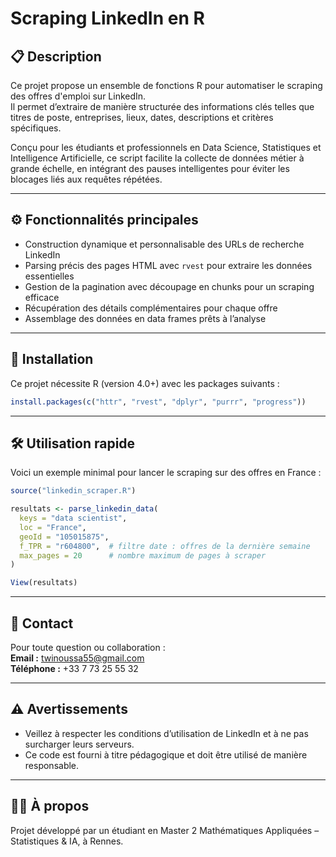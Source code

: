
# Scraping LinkedIn en R

## 📋 Description

Ce projet propose un ensemble de fonctions R pour automatiser le scraping des offres d'emploi sur LinkedIn.  
Il permet d’extraire de manière structurée des informations clés telles que titres de poste, entreprises, lieux, dates, descriptions et critères spécifiques.  

Conçu pour les étudiants et professionnels en Data Science, Statistiques et Intelligence Artificielle, ce script facilite la collecte de données métier à grande échelle, en intégrant des pauses intelligentes pour éviter les blocages liés aux requêtes répétées.

---

## ⚙️ Fonctionnalités principales

- Construction dynamique et personnalisable des URLs de recherche LinkedIn  
- Parsing précis des pages HTML avec `rvest` pour extraire les données essentielles  
- Gestion de la pagination avec découpage en chunks pour un scraping efficace  
- Récupération des détails complémentaires pour chaque offre  
- Assemblage des données en data frames prêts à l’analyse  

---

## 🚀 Installation

Ce projet nécessite R (version 4.0+) avec les packages suivants :

```r
install.packages(c("httr", "rvest", "dplyr", "purrr", "progress"))
```

---

## 🛠️ Utilisation rapide

Voici un exemple minimal pour lancer le scraping sur des offres en France :

```r
source("linkedin_scraper.R")

resultats <- parse_linkedin_data(
  keys = "data scientist", 
  loc = "France", 
  geoId = "105015875", 
  f_TPR = "r604800",  # filtre date : offres de la dernière semaine
  max_pages = 20      # nombre maximum de pages à scraper
)

View(resultats)
```

---

## 📧 Contact

Pour toute question ou collaboration :  
**Email :** twinoussa55@gmail.com  
**Téléphone :** +33 7 73 25 55 32  

---

## ⚠️ Avertissements

- Veillez à respecter les conditions d’utilisation de LinkedIn et à ne pas surcharger leurs serveurs.  
- Ce code est fourni à titre pédagogique et doit être utilisé de manière responsable.  

---

## 🧑‍🎓 À propos

Projet développé par un étudiant en Master 2 Mathématiques Appliquées – Statistiques & IA, à Rennes.
